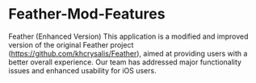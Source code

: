 # Feather-Mod-Features
Feather (Enhanced Version) This application is a modified and improved version of the original Feather project (https://github.com/khcrysalis/Feather), aimed at providing users with a better overall experience. Our team has addressed major functionality issues and enhanced usability for iOS users.
